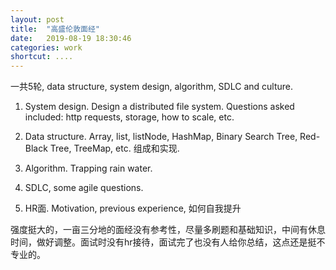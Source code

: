 ```yaml
---
layout: post
title:  "高盛伦敦面经"
date:   2019-08-19 18:30:46
categories: work
shortcut: ....
---
```


一共5轮, data structure, system design, algorithm, SDLC and culture.

1. System design. Design a distributed file system. Questions asked included: http requests, storage, how to scale, etc.

2. Data structure. Array, list, listNode, HashMap, Binary Search Tree, Red-Black Tree, TreeMap, etc. 组成和实现.

3. Algorithm. Trapping rain water.

4. SDLC, some agile questions.

5. HR面. Motivation, previous experience, 如何自我提升

强度挺大的，一亩三分地的面经没有参考性，尽量多刷题和基础知识，中间有休息时间，做好调整。面试时没有hr接待，面试完了也没有人给你总结，这点还是挺不专业的。
